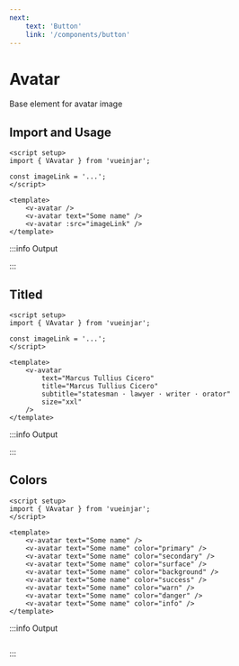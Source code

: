 ```yaml
---
next:
    text: 'Button'
    link: '/components/button'
---
```


<script setup>
import { VAvatar } from '@lib';

const imageLink = '/image-example.jpg';
</script>

# Avatar

Base element for avatar image

## Import and Usage

```vue {2}
<script setup>
import { VAvatar } from 'vueinjar';

const imageLink = '...';
</script>

<template>
    <v-avatar />
    <v-avatar text="Some name" />
    <v-avatar :src="imageLink" />
</template>
```

:::info Output

<div class="vij flex">
    <v-avatar />
    <v-avatar text="Some name" />
    <v-avatar :src="imageLink" />
</div>

:::

## Titled

```vue {2}
<script setup>
import { VAvatar } from 'vueinjar';

const imageLink = '...';
</script>

<template>
    <v-avatar
        text="Marcus Tullius Cicero"
        title="Marcus Tullius Cicero"
        subtitle="statesman · lawyer · writer · orator"
        size="xxl"
    />
</template>
```

:::info Output

<div class="vij flex">
    <v-avatar 
        text="Marcus Tullius Cicero"
        title="Marcus Tullius Cicero" 
        subtitle="statesman · lawyer · writer · orator" 
        size="xxl"
    />
</div>

:::

## Colors

```vue {2}
<script setup>
import { VAvatar } from 'vueinjar';
</script>

<template>
    <v-avatar text="Some name" />
    <v-avatar text="Some name" color="primary" />
    <v-avatar text="Some name" color="secondary" />
    <v-avatar text="Some name" color="surface" />
    <v-avatar text="Some name" color="background" />
    <v-avatar text="Some name" color="success" />
    <v-avatar text="Some name" color="warn" />
    <v-avatar text="Some name" color="danger" />
    <v-avatar text="Some name" color="info" />
</template>
```

:::info Output

<div class="vij flex column center">
    <v-avatar text="Some name" />
    <v-avatar text="Some name" color="primary" />
    <v-avatar text="Some name" color="secondary" />
    <v-avatar text="Some name" color="surface" />
    <v-avatar text="Some name" color="background" />
    <v-avatar text="Some name" color="success" />
    <v-avatar text="Some name" color="warn" />
    <v-avatar text="Some name" color="danger" />
    <v-avatar text="Some name" color="info" />
</div>

:::
